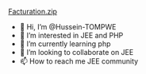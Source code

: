 [Facturation.zip](https://github.com/Hussein-TOMPWE/Hussein-TOMPWE/files/9011994/Facturation.zip)
- 👋 Hi, I’m @Hussein-TOMPWE
- 👀 I’m interested in JEE and PHP
- 🌱 I’m currently learning php
- 💞️ I’m looking to collaborate on JEE
- 📫 How to reach me JEE community

<!---
Hussein-TOMPWE/Hussein-TOMPWE is a ✨ special ✨ repository because its `README.md` (this file) appears on your GitHub profile.
You can click the Preview link to take a look at your changes.
--->
